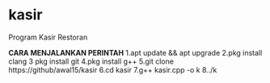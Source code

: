 # kasir
Program Kasir Restoran

**CARA MENJALANKAN PERINTAH**
1.apt update && apt upgrade
2.pkg install clang
3 pkg install git
4.pkg install g++
5.git clone https://github/awal15/kasir
6.cd kasir
7.g++ kasir.cpp -o k
8../k
